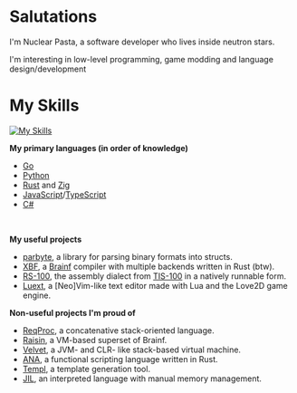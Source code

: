 # Salutations

I'm Nuclear Pasta, a software developer who lives inside neutron stars.

I'm interesting in low-level programming, game modding and language design/development

# My Skills

[![My Skills](https://skillicons.dev/icons?i=go,py,js,html,css,cs,rust,git,lua,neovim,vscode,apple,windows,npm,nodejs,idea,rider,c,zig,java,blender)](https://skillicons.dev)
<br>

<!--
what are you doing snooping around in here?
-->
**My primary languages (in order of knowledge)**
- [Go](https://go.dev)
- [Python](https://www.python.org)
- [Rust](https://www.rust-lang.org) and [Zig](https://ziglang.org)
- [JavaScript](https://en.m.wikipedia.org/wiki/JavaScript)/[TypeScript](https://en.m.wikipedia.org/wiki/TypeScript)
- [C#](https://en.wikipedia.org/wiki/C_Sharp_(programming_language))

<br>

**My useful projects**
* [parbyte](https://github.com/voidwyrm-2/parbyte), a library for parsing binary formats into structs.
* [XBF](https://github.com/voidwyrm-2/xbf), a [Brainf](<https://en.wikipedia.org/wiki/Brainfuck>) compiler with multiple backends written in Rust (btw).
* [RS-100](https://github.com/voidwyrm-2/rs-100), the assembly dialect from [TIS-100](<https://www.zachtronics.com/tis-100/>) in a natively runnable form.
* [Luext](https://github.com/voidwyrm-2/luext), a [Neo]Vim-like text editor made with Lua and the Love2D game engine.

**Non-useful projects I'm proud of**
* [ReqProc](https://github.com/voidwyrm-2/reqproc), a concatenative stack-oriented language.
* [Raisin](https://github.com/voidwyrm-2/raisin), a VM-based superset of Brainf.
* [Velvet](https://github.com/voidwyrm-2/velvet-vm), a JVM- and CLR- like stack-based virtual machine.
* [ANA](https://github.com/voidwyrm-2/ana), a functional scripting language written in Rust.
* [Templ](https://github.com/voidwyrm-2/templ), a template generation tool.
* [JIL](https://github.com/voidwyrm-2/jil), an interpreted language with manual memory management.
